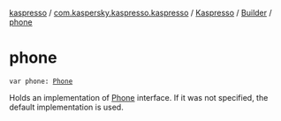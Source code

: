 [kaspresso](../../../index.md) / [com.kaspersky.kaspresso.kaspresso](../../index.md) / [Kaspresso](../index.md) / [Builder](index.md) / [phone](./phone.md)

# phone

`var phone: `[`Phone`](../../../com.kaspersky.kaspresso.device.phone/-phone/index.md)

Holds an implementation of [Phone](../../../com.kaspersky.kaspresso.device.phone/-phone/index.md) interface. If it was not specified, the default implementation is used.

